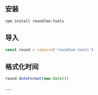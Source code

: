 ## 安装
```
npm install roundlee-tools
```


## 导入
```js
const round = require('roundlee-tools')
```

## 格式化时间
```js
round.dateFormat(new Date())
```

.....